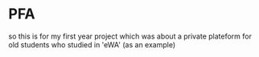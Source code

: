 # PFA
so this is for my first year project which was about a private plateform for old students who studied in 'eWA' (as an example)
